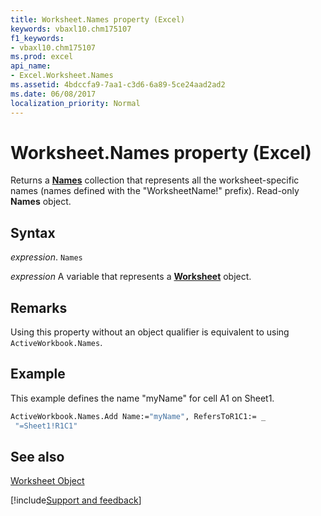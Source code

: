 ```yaml
---
title: Worksheet.Names property (Excel)
keywords: vbaxl10.chm175107
f1_keywords:
- vbaxl10.chm175107
ms.prod: excel
api_name:
- Excel.Worksheet.Names
ms.assetid: 4bdccfa9-7aa1-c3d6-6a89-5ce24aad2ad2
ms.date: 06/08/2017
localization_priority: Normal
---
```



# Worksheet.Names property (Excel)

Returns a  **[Names](Excel.Names.md)** collection that represents all the worksheet-specific names (names defined with the "WorksheetName!" prefix). Read-only **Names** object.


## Syntax

_expression_. `Names`

_expression_ A variable that represents a **[Worksheet](Excel.Worksheet.md)** object.


## Remarks

Using this property without an object qualifier is equivalent to using  `ActiveWorkbook.Names`.


## Example

This example defines the name "myName" for cell A1 on Sheet1.


```vb
ActiveWorkbook.Names.Add Name:="myName", RefersToR1C1:= _ 
 "=Sheet1!R1C1"
```


## See also


[Worksheet Object](Excel.Worksheet.md)

[!include[Support and feedback](~/includes/feedback-boilerplate.md)]

